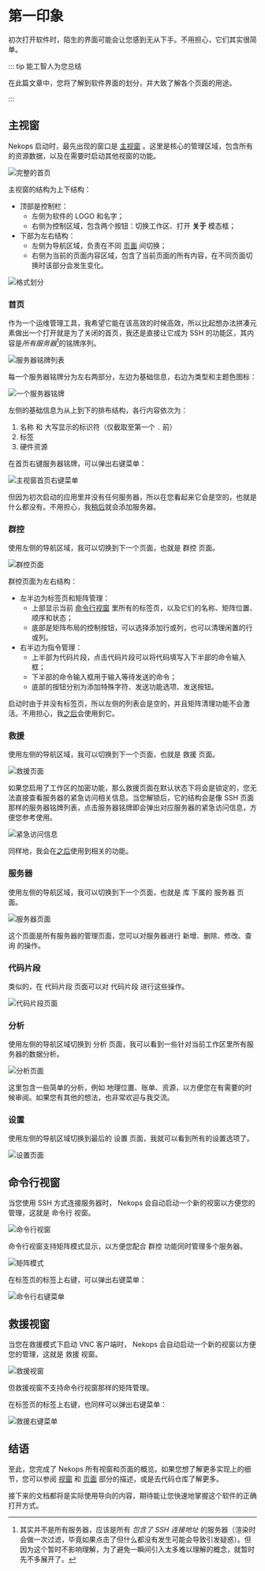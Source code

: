 # 第一印象

初次打开软件时，陌生的界面可能会让您感到无从下手。不用担心，它们其实很简单。

::: tip 能工智人为您总结

在此篇文章中，您将了解到软件界面的划分，并大致了解各个页面的用途。

:::

## 主视窗

Nekops 启动时，最先出现的窗口是 [主视窗](/window/main/) 。这里是核心的管理区域，包含所有的资源数据，以及在需要时启动其他视窗的功能。

![完整的首页](homepage-full.png)

主视窗的结构为上下结构：

- 顶部是控制栏：
  - 左侧为软件的 LOGO 和名字；
  - 右侧为控制区域，包含两个按钮：切换工作区、打开 **关于** 模态框；
- 下部为左右结构：
  - 左侧为导航区域，负责在不同 [页面](/page/) 间切换；
  - 右侧为当前的页面内容区域，包含了当前页面的所有内容，在不同页面切换时该部分会发生变化。

![格式划分](layout-split.png)

### 首页

作为一个运维管理工具，我希望它能在该高效的时候高效，所以比起想办法拼凑元素做出一个打开就是为了关闭的首页，我还是直接让它成为 SSH 的功能区，其内容是*所有服务器*[^not-every-server]的铭牌序列。

![服务器铭牌列表](servercard-list.png)

每一个服务器铭牌分为左右两部分，左边为基础信息，右边为类型和主题色图标：

![一个服务器铭牌](servercard.png)

左侧的基础信息为从上到下的排布结构，各行内容依次为：

1. 名称 和 大写显示的标识符（仅截取至第一个 `.` 前）
2. 标签
3. 硬件资源

在首页右键服务器铭牌，可以弹出右键菜单：

![主视窗首页右键菜单](main-homepage-context-menu.png)

但因为初次启动的应用里并没有任何服务器，所以在您看起来它会是空的，也就是什么都没有。不用担心，我[稍后](/quickstart/hello-server/)就会添加服务器。

### 群控

使用左侧的导航区域，我可以切换到下一个页面，也就是 群控 页面。

![群控页面](page-multirun.png)

群控页面为左右结构：

- 左半边为标签页和矩阵管理：
  - 上部显示当前 [命令行视窗](/window/shell/) 里所有的标签页，以及它们的名称、矩阵位置、顺序和状态；
  - 底部是矩阵布局的控制按钮，可以选择添加行或列，也可以清理闲置的行或列。
- 右半边为指令管理：
  - 上半部为代码片段，点击代码片段可以将代码填写入下半部的命令输入框；
  - 下半部的命令输入框用于输入等待发送的命令；
  - 底部的按钮分别为添加特殊字符、发送功能选项、发送按钮。

启动时由于并没有标签页，所以左侧的列表会是空的，并且矩阵清理功能不会激活。不用担心，我[之后](/quickstart/power-of-multirun/)会使用到它。

### 救援

使用左侧的导航区域，我可以切换到下一个页面，也就是 救援 页面。

![救援页面](page-rescue.png)

如果您启用了工作区的加密功能，那么救援页面在默认状态下将会是锁定的，您无法直接查看服务器的紧急访问相关信息。当您解锁后，它的结构会是像 SSH 页面那样的服务器铭牌列表，点击服务器铭牌即会弹出对应服务器的紧急访问信息，方便您参考使用。

![紧急访问信息](emergency-access.png)

同样地，我会在[之后](/quickstart/rescue-server/)使用到相关的功能。

### 服务器

使用左侧的导航区域，我可以切换到下一个页面，也就是 库 下属的 服务器 页面。

![服务器页面](page-servers.png)

这个页面是所有服务器的管理页面，您可以对服务器进行 新增、删除、修改、查询 的操作。

### 代码片段

类似的，在 代码片段 页面可以对 代码片段 进行这些操作。

![代码片段页面](page-snippets.png)

### 分析

使用左侧的导航区域切换到 分析 页面，我可以看到一些针对当前工作区里所有服务器的数据分析。

![分析页面](page-analysis.png)

这里包含一些简单的分析，例如 地理位置、账单、资源，以方便您在有需要的时候审阅。如果您有其他的想法，也非常欢迎与我交流。

### 设置

使用左侧的导航区域切换到最后的 设置 页面，我就可以看到所有的设置选项了。

![设置页面](page-settings.png)

## 命令行视窗

当您使用 SSH 方式连接服务器时， Nekops 会自动启动一个新的视窗以方便您的管理，这就是 命令行 视窗。

![命令行视窗](window-shell.png)

命令行视窗支持矩阵模式显示，以方便您配合 群控 功能同时管理多个服务器。

![矩阵模式](grid-mode.png)

在标签页的标签上右键，可以弹出右键菜单：

![命令行右键菜单](shell-context-menu.png)

## 救援视窗

当您在救援模式下启动 VNC 客户端时， Nekops 会自动启动一个新的视窗以方便您的管理，这就是 救援 视窗。

![救援视窗](window-rescue.png)

但救援视窗不支持命令行视窗那样的矩阵管理。

在标签页的标签上右键，也同样可以弹出右键菜单：

![救援右键菜单](rescue-context-menu.png)

## 结语

至此，您完成了 Nekops 所有视窗和页面的概览。如果您想了解更多实现上的细节，您可以参阅 [视窗](/window/) 和 [页面](/page/) 部分的描述，或是去代码仓库了解更多。

接下来的文档都将是实际使用导向的内容，期待能让您快速地掌握这个软件的正确打开方式。

<!-- 脚注 -->

[^not-every-server]: 其实并不是所有服务器，应该是所有 *包含了 SSH 连接地址* 的服务器（渲染时会做一次过滤，毕竟如果点击了但什么都没有发生可能会导致引发疑惑）。但因为这个暂时不影响理解，为了避免一瞬间引入太多难以理解的概念，就暂时先不多展开了。
